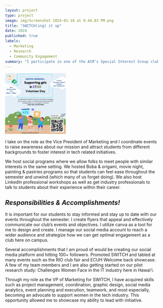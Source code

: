 ```yaml
---
layout: project
type: project
image: img/Screenshot 2024-01-18 at 9.44.03 PM.png
title: "SWITCH(ing) it up"
date: 2024
published: true
labels:
  - Marketing
  - Research
  - Community Engagement
summary: "I participate in one of the ACM’s Special Interest Group clubs called SWITCH. We stand for Supporting Women in Tech and Computing Hawai’i and our mission is to promote inclusivity and awareness in the tech industry."
---
```


<div class="text-center p-4">
  <img width="200px" src="../img/InstaPost Flyer.gif" class="img-thumbnail" >
</div>

I take on the role as the Vice President of Marketing and I coordinate events to raise awareness about our mission and attract students from different backgrounds to foster interest in tech related initiatives. 

We host social programs where we allow folks to meet people with similar interests in the same setting. We hosted Boba & origami, movie night, painting & pastries programs so that students can feel ease throughout the semester and unwind (which many of us forget doing). We also host LinkedIn professional workshops as well as get industry professionals to talk to students about their experience within their career. 

## _Responsibilities & Accomplishments!_

It is important for our students to stay informed and stay up to date with our events throughout the semester. I create flyers that appeal and effectively communicate our club’s events and objectives. I utilize canva as a tool for me to design and create. I manage our social media account to reach a wider audience and strategize how we can get optimal engagement as a club here on campus. 

Several accomplishments that I am proud of would be creating our social media platform and hitting 100+ followers. Promoted SWITCH and tabled at many events such as the RIO club fair and ECUH Welcome back showcase. A few of my team members and I are also getting started on our pilot research study: Challenges Women Face in the IT industry here in Hawaiʻi.

Through my role as the VP of Marketing for SWITCH, I have acquired skills such as project management, coordination, graphic design, social media analytics, event planning and execution, teamwork, and most especially, becoming an advocate to support women in the tech industry. This opportunity allowed me to showcase my ability to lead with initiative. 
